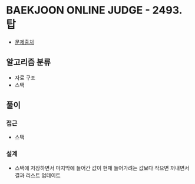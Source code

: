 # BAEKJOON ONLINE JUDGE - 2493. 탑

- [문제출처](https://www.acmicpc.net/problem/2493 '2493. 탑')

## 알고리즘 분류

- 자료 구조
- 스택

## 풀이

### 접근

- 스택

### 설계

- 스택에 저장하면서 마지막에 들어간 값이 현재 들어가려는 값보다 작으면 꺼내면서 결과 리스트 업데이트
